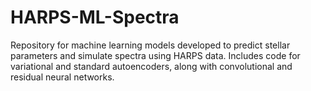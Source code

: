 # HARPS-ML-Spectra
Repository for machine learning models developed to predict stellar parameters and simulate spectra using HARPS data. Includes code for variational and standard autoencoders, along with convolutional and residual neural networks.
